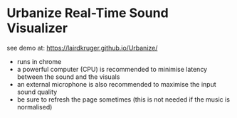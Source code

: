 # Urbanize Real-Time Sound Visualizer
see demo at: https://lairdkruger.github.io/Urbanize/

- runs in chrome
- a powerful computer (CPU) is recommended to minimise latency between the sound and the visuals
- an external microphone is also recommended to maximise the input sound quality
- be sure to refresh the page sometimes (this is not needed if the music is normalised)
